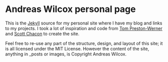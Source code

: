 Andreas Wilcox personal page
============================

This is the [Jekyll](http://github.com/mojombo/jekyll) source for my personal site where I have my blog and links to my projects. I took a lot of inspiration and code from [Tom Preston-Werner](https://github.com/mojombo/mojombo.github.io) and [Scott Chacon](https://github.com/schacon/schacon.github.com) to create the site.

Feel free to re-use any part of the structure, design, and layout of this site; it is all licensed under the MIT License. However the content of the site, anything in _posts or images, is Copyright Andreas Wilcox.